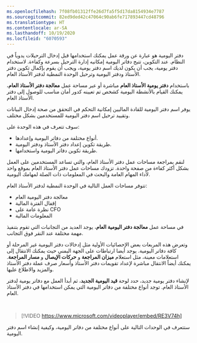 ```yaml
---
ms.openlocfilehash: 7f08fb01312ffe26d7fa5f5d17da8154934e7787
ms.sourcegitcommit: 82ed9ded42c47064c90ab6fe717893447cd48796
ms.translationtype: HT
ms.contentlocale: ar-SA
ms.lasthandoff: 10/19/2020
ms.locfileid: "6070593"
---
```

دفتر اليومية هو عبارة عن ورقة عمل يمكنك استخدامها قبل إدخال الترحيلات يدوياً في النظام. عند التكوين، تتيح دفاتر اليومية إمكانيه إدارة الترحيل بسرعة وكفاءة. لاستخدام دفتر يومية، يجب أن يكون لديك اسم دفتر يومية، ويجب أن يقوم بإكمال تكوين دفتر الأستاذ ودفتر اليومية وترحيل الوحدة النمطية لدفتر الأستاذ العام.

باستخدام **دفتر يومية الأستاذ العام** مباشرة أو عبر مساحة عمل **معالجة دفتر الأستاذ العام**، يمكنك القيام بالأنشطة اليومية كشخص تم تعيينه كدور أمان مناسب للوصول إلى دفتر الأستاذ العام.

يوفر اسم دفتر اليومية للقادة الماليين إمكانية التحكم في التحقق من صحة إدخال البيانات وتقييد ترحيل اسم دفتر اليومية للمستخدمين بشكل مختلف.

سوف تتعرف في هذه الوحدة على:

- أنواع مختلفة من دفاتر اليومية وإعدادها.    
- طريقة تكوين إعداد دفتر الأستاذ ودفتر اليومية.
- طريقة تكوين دفاتر اليومية واستخدامها.

لنقم بمراجعة مساحات عمل دفتر الأستاذ العام، والتي تساعد المستخدمين على العمل بشكل أكثر كفاءة من صفحة واحدة. تزودك مساحات عمل دفتر الأستاذ العام بموقع واحد لأداء المهام العامة والبحث في المعلومات ذات الصلة لمهامك اليومية.

تتوفر مساحات العمل التالية في الوحدة النمطية لدفتر الأستاذ العام:

- معالجة دفتر اليومية العام
- إقفال الفترة المالية
- نظرة عامة على CFO
- المعلومات المالية

في مساحة عمل **معالجة دفتر اليومية العام**، يوجد العديد من التجانبات التي تقوم بتنفيذ مهمة مختلفة عند النقر فوق التجانب.  
 
وتعرض هذه المربعات بعض الإحصائيات الأولية مثل إدخالات دفتر اليومية غير المرحلة أو كافة دفاتر اليومية. يوجد أيضا ارتباطات على الجهة اليمني حيث يمكنك الانتقال إلى استعلامات معينة، مثل استعلام **ميزان المراجعة** و **حركات الإيصال** و **مسار المراجعة**. يمكنك أيضاً الانتقال مباشرة لإعداد تقويمات دفتر الأستاذ وأسعار صرف عملة دفتر الأستاذ والمزيد والاطلاع عليها. 

لإنشاء دفتر يومية جديد، حدد لوحة **قيد اليومية الجديد**، ثم أبدأ العمل مع دفاتر يومية لدفتر الأستاذ العام. توجد أنواع مختلفة من دفاتر اليومية التي يمكن استخدامها في دفتر الأستاذ العام. 

&nbsp;
> [!VIDEO https://www.microsoft.com/videoplayer/embed/RE3V74h]


ستتعرف في الوحدات التالية على أنواع مختلفة من دفاتر اليومية، وكيفية إنشاء اسم دفتر اليومية.




